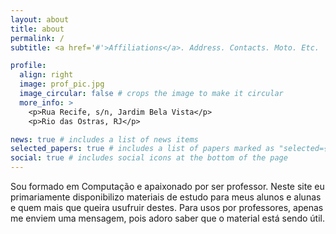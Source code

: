 ```yaml
---
layout: about
title: about
permalink: /
subtitle: <a href='#'>Affiliations</a>. Address. Contacts. Moto. Etc.

profile:
  align: right
  image: prof_pic.jpg
  image_circular: false # crops the image to make it circular
  more_info: >
    <p>Rua Recife, s/n, Jardim Bela Vista</p>
    <p>Rio das Ostras, RJ</p>

news: true # includes a list of news items
selected_papers: true # includes a list of papers marked as "selected={true}"
social: true # includes social icons at the bottom of the page
---
```


Sou formado em Computação e apaixonado por ser professor. Neste site eu primariamente disponibilizo materiais de estudo para meus alunos e alunas e quem mais que queira usufruir destes. Para usos por professores, apenas me enviem uma mensagem, pois adoro saber que o material está sendo útil.

